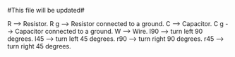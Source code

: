 #This file will be updated#

R --> Resistor.
R g --> Resistor connected to a ground.
C --> Capacitor.
C g --> Capacitor connected to a ground.
W --> Wire.
l90 --> turn left 90 degrees.
l45 --> turn left 45 degrees.
r90 --> turn right 90 degrees.
r45 --> turn right 45 degrees.
